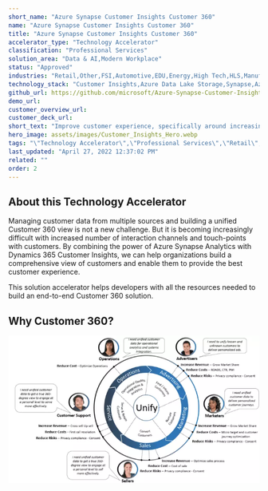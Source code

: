 ```yaml
---
short_name: "Azure Synapse Customer Insights Customer 360"
name: "Azure Synapse Customer Insights Customer 360"
title: "Azure Synapse Customer Insights Customer 360"
accelerator_type: "Technology Accelerator"
classification: "Professional Services"
solution_area: "Data & AI,Modern Workplace"
status: "Approved"
industries: "Retail,Other,FSI,Automotive,EDU,Energy,High Tech,HLS,Manufacturing,Media and Entertainment,Professional Services,SLG,Horizontal"
technology_stack: "Customer Insights,Azure Data Lake Storage,Synapse,Azure Machine Learning,Power BI"
github_url: https://github.com/microsoft/Azure-Synapse-Customer-Insights-Customer360-Solution-Accelerator
demo_url: 
customer_overview_url: 
customer_deck_url: 
short_text: "Improve customer experience, specifically around increasing customer retention."
hero_image: assets/images/Customer_Insights_Hero.webp
tags: "\"Technology Accelerator\",\"Professional Services\",\"Retail\",\"Other\",\"FSI\",\"Automotive\",\"EDU\",\"Energy\",\"High Tech\",\"HLS\",\"Manufacturing\",\"Media and Entertainment\",\"Professional Services\",\"SLG\",\"Horizontal\",\"Customer Insights\",\"Azure Data Lake Storage\",\"Synapse\",\"Azure Machine Learning\",\"Power BI\",\"Data & AI\",\"Modern Workplace\""
last_updated: "April 27, 2022 12:37:02 PM"
related: ""
order: 2
---
```

## About this Technology Accelerator

Managing customer data from multiple sources and building a unified Customer 360 view is not a new challenge. But it is becoming increasingly difficult with increased number of interaction channels and touch-points with customers. By combining the power of Azure Synapse Analytics with Dynamics 365 Customer Insights, we can help organizations build a comprehensive view of customers and enable them to provide the best customer experience.

This solution accelerator helps developers with all the resources needed to build an end-to-end Customer 360 solution.

## Why Customer 360?

![Why Customer 360?](../assets/images/WhyCustomer360.webp)
